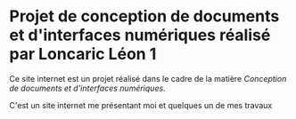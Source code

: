 # Projet de conception de documents et d'interfaces numériques réalisé par Loncaric Léon 1

Ce site internet est un projet réalisé dans le cadre de la matière *Conception de documents et d'interfaces numériques*.

C'est un site internet me présentant moi et quelques un de mes travaux 
